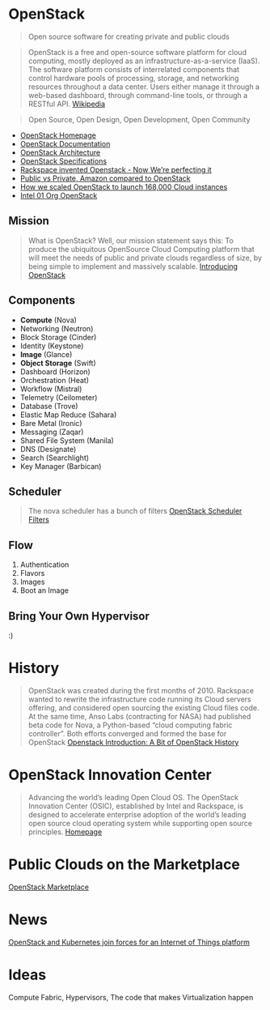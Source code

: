 # OpenStack

> Open source software for creating private and public clouds

> OpenStack is a free and open-source software platform for cloud computing, mostly deployed as an infrastructure-as-a-service (IaaS). The software platform consists of interrelated components that control hardware pools of processing, storage, and networking resources throughout a data center. Users either manage it through a web-based dashboard, through command-line tools, or through a RESTful API. [Wikipedia](https://en.wikipedia.org/wiki/OpenStack)

> Open Source, Open Design, Open Development, Open Community

- [OpenStack Homepage](http://www.openstack.org/)
- [OpenStack Documentation](http://docs.openstack.org/)
- [OpenStack Architecture](http://docs.openstack.org/ops-guide/architecture.html)
- [OpenStack Specifications](http://specs.openstack.org/)
- [Rackspace invented Openstack - Now We’re perfecting it](https://www.rackspace.com/cloud/openstack)
- [Public vs Private, Amazon compared to OpenStack](http://redhatstackblog.redhat.com/2015/05/13/public-vs-private-amazon-compared-to-openstack/)
- [How we scaled OpenStack to launch 168,000 Cloud instances](https://javacruft.wordpress.com/2014/06/18/168k-instances/)
- [Intel 01 Org OpenStack](https://01.org/openstack)

## Mission

> What is OpenStack? Well, our mission statement says this: To produce the ubiquitous OpenSource Cloud Computing platform that will meet the needs of public and private clouds regardless of size, by being simple to implement and massively scalable. [Introducing OpenStack](http://www.openstack.org/blog/2010/07/introducing-openstack/)

## Components

- __Compute__ (Nova)
- Networking (Neutron)
- Block Storage (Cinder)
- Identity (Keystone)
- __Image__ (Glance)
- __Object Storage__ (Swift)
- Dashboard (Horizon)
- Orchestration (Heat)
- Workflow (Mistral)
- Telemetry (Ceilometer)
- Database (Trove)
- Elastic Map Reduce (Sahara)
- Bare Metal (Ironic)
- Messaging (Zaqar)
- Shared File System (Manila)
- DNS (Designate)
- Search (Searchlight)
- Key Manager (Barbican)

## Scheduler

> The nova scheduler has a bunch of filters [OpenStack Scheduler Filters](https://wiki.openstack.org/wiki/Scheduler_Filters)

## Flow

1. Authentication
2. Flavors
3. Images
4. Boot an Image

## Bring Your Own Hypervisor

:)

# History

> OpenStack was created during the first months of 2010. Rackspace wanted to rewrite the infrastructure code running its Cloud servers offering, and considered open sourcing the existing Cloud files code. At the same time, Anso Labs (contracting for NASA) had published beta code for Nova, a Python-based “cloud computing fabric controller”. Both efforts converged and formed the base for OpenStack [Openstack Introduction: A Bit of OpenStack History](http://docs.openstack.org/project-team-guide/introduction.html)

# OpenStack Innovation Center

> Advancing the world’s leading Open Cloud OS. The OpenStack Innovation Center (OSIC), established by Intel and Rackspace, is designed to accelerate enterprise adoption of the world’s leading open source cloud operating system while supporting open source principles. [Homepage](https://osic.org/)

# Public Clouds on the Marketplace

[OpenStack Marketplace](https://www.openstack.org/marketplace/)

# News

[OpenStack and Kubernetes join forces for an Internet of Things platform](http://superuser.openstack.org/articles/openstack-and-kubernetes-join-forces-for-an-internet-of-things-platform)

# Ideas

Compute Fabric, Hypervisors, The code that makes Virtualization happen
